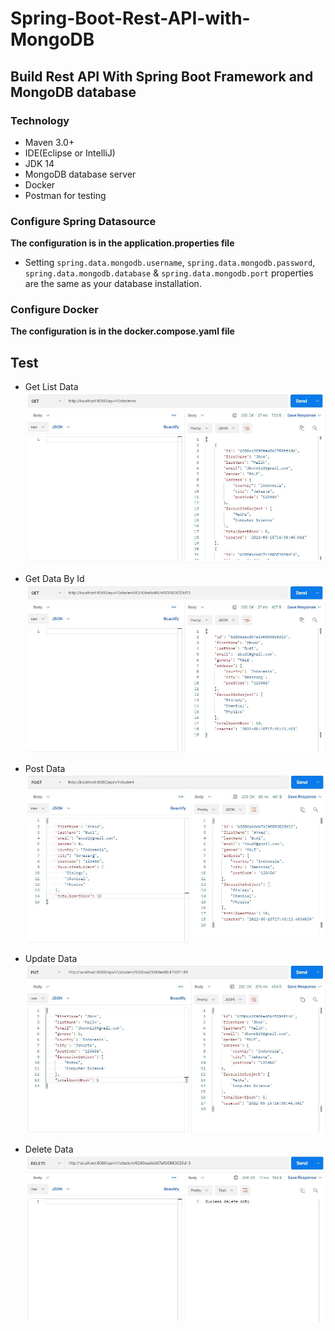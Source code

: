 # Spring-Boot-Rest-API-with-MongoDB
## Build Rest API With Spring Boot Framework and MongoDB database

### Technology
* Maven 3.0+
* IDE(Eclipse or IntelliJ)
* JDK 14
* MongoDB database server
* Docker
* Postman for testing

### Configure Spring Datasource
**The configuration is in the application.properties file**

* Setting `spring.data.mongodb.username`, `spring.data.mongodb.password`, `spring.data.mongodb.database` & `spring.data.mongodb.port` properties are the same as your database installation.

### Configure Docker
**The configuration is in the docker.compose.yaml file**


## Test

* Get List Data
![image-get-all](image-get-all.JPG)

* Get Data By Id
![image-get-by-id](image-get-by-id.JPG)

* Post Data
![image-post](image-post.JPG)

* Update Data
![image-put](image-put.JPG)

* Delete Data
![image-delete](image-delete.JPG)

